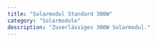 ```yaml
---
title: "Solarmodul Standard 300W"
category: "Solarmodule"
description: "Zuverlässiges 300W Solarmodul."
---
```

